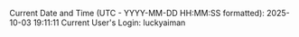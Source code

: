 Current Date and Time (UTC - YYYY-MM-DD HH:MM:SS formatted): 2025-10-03 19:11:11
Current User's Login: luckyaiman
